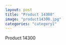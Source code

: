 ```yaml
---
layout: post
title: "Product 14300"
image: "product14300.jpg"
categories: "category1"
---
```

Product 14300
